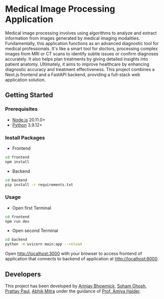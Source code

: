 # Medical Image Processing Application

Medical image processing involves using algorithms to analyze and extract information from images generated by medical imaging modalities. Fundamentally, this application functions as an advanced diagnostic tool for medical professionals. It's like a smart tool for doctors, processing complex images from MRI or CT scans to identify subtle issues or confirm diagnoses accurately. It also helps plan treatments by giving detailed insights into patient anatomy. Ultimately, it aims to improve healthcare by enhancing diagnostic accuracy and treatment effectiveness. This project combines a Next.js frontend and a FastAPI backend, providing a full-stack web application solution.

## Getting Started

### Prerequisites

- [Node.js](https://nodejs.org/en/download/) 20.11.0+
- [Python](https://www.python.org/downloads/) 3.9.12+

### Install Packages

- Frontend
```bash
cd frontend
npm install
```
- Backend
```bash
cd backend
pip install -r requirements.txt
```

### Usage

- Open first Terminal
```bash
cd frontend
npm run dev
```
- Open second Terminal
```bash
cd backend
python -m uvicorn main:app --reload
```

Open [http://localhost:3000](http://localhost:3000) with your browser to access frontend of application that connects to backend of application at [http://localhost:8000](http://localhost:8000).

## Developers

This project has been developed by [Arinjay Bhowmick](https://in.linkedin.com/in/arinjaybhowmick), [Soham Ghosh](https://in.linkedin.com/in/soham-ghosh-594478219), [Prattay Paul](https://www.linkedin.com/in/prattay-paul-379455244), [Abhik Mitra](https://in.linkedin.com/in/abhik-mitra-8b40ab1a9) under the guidance of [Prof. Amiya Halder](https://scholar.google.com/citations?hl=en&user=HLHz2s0AAAAJ).
